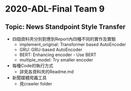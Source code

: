 # 2020-ADL-Final Team 9 

## Topic: News Standpoint Style Transfer
- 四個資料夾分別對應到Report內四種不同的實作及實驗
    - implement_original: Transformer based AutoEncoder
    - GRU: GRU-based AutoEncoder
    - BERT: Enhancing encoder - Use BERT
    - multiple_model: Try smaller encoder
- 每種Code的執行方式
    - 詳見各資料夾的Readme.md
- 新聞媒體爬蟲工具
    - 見crawler folder
